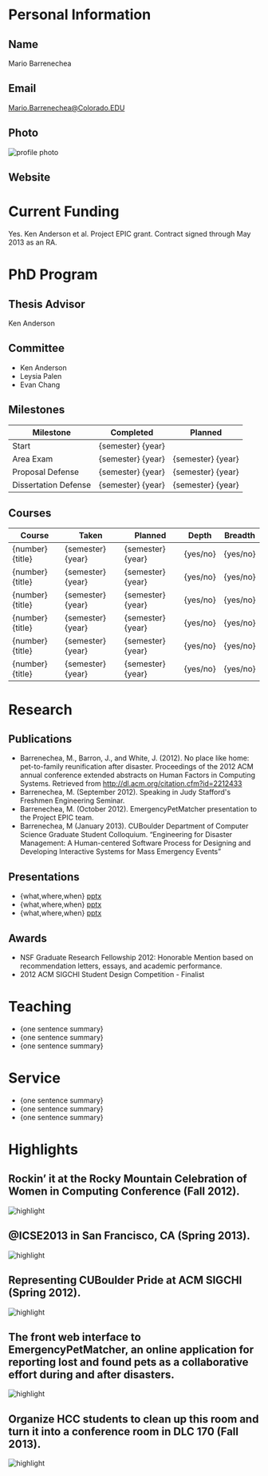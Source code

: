 

# Personal Information

## Name
Mario Barrenechea

## Email
Mario.Barrenechea@Colorado.EDU

## Photo
![profile photo](files/1cZZ6jcXWCP37ZQJSZRPSJcMtSYcpK1CSPDZvxiV2Z50-photo-0.png)

## Website


# Current Funding
Yes. Ken Anderson et al. Project EPIC grant. Contract signed through May 2013 as an RA.

# PhD Program

## Thesis Advisor
Ken Anderson

## Committee


* Ken Anderson
*  Leysia Palen
*  Evan Chang


## Milestones

| Milestone            | Completed         | Planned           |         
| -------------------- | ----------------- | ----------------- |
| Start                | {semester} {year} |                   |
| Area Exam            | {semester} {year} | {semester} {year} |
| Proposal Defense     | {semester} {year} | {semester} {year} |
| Dissertation Defense | {semester} {year} | {semester} {year} |

## Courses

| Course           | Taken             | Planned            | Depth    | Breadth | 
| ---------------- | ----------------- | ------------------ | -------- | ------- |
| {number} {title} | {semester} {year} | {semester} {year}  | {yes/no} | {yes/no}|
| {number} {title} | {semester} {year} | {semester} {year}  | {yes/no} | {yes/no}|
| {number} {title} | {semester} {year} | {semester} {year}  | {yes/no} | {yes/no}|
| {number} {title} | {semester} {year} | {semester} {year}  | {yes/no} | {yes/no}|
| {number} {title} | {semester} {year} | {semester} {year}  | {yes/no} | {yes/no}|
| {number} {title} | {semester} {year} | {semester} {year}  | {yes/no} | {yes/no}|

# Research

## Publications


* Barrenechea, M., Barron, J.,  and  White, J. (2012). No place like home: pet-to-family reunification after disaster. Proceedings of the 2012 ACM annual conference extended abstracts on Human Factors in Computing Systems. Retrieved from http://dl.acm.org/citation.cfm?id=2212433
* Barrenechea, M. (September 2012). Speaking in Judy Stafford's Freshmen Engineering Seminar.
* Barrenechea, M. (October 2012). EmergencyPetMatcher presentation to the Project EPIC team.
* Barrenechea, M (January 2013). CUBoulder Department of Computer Science Graduate Student Colloquium. “Engineering for Disaster Management: A Human-centered Software Process for Designing and Developing Interactive Systems for Mass Emergency Events”


## Presentations

* {what,where,when} [pptx](files/presentation-file.pptx)
* {what,where,when} [pptx](files/presentation-file.pptx)
* {what,where,when} [pptx](files/presentation-file.pptx)
      
## Awards


* NSF Graduate Research Fellowship 2012: Honorable Mention based on recommendation letters, essays, and academic performance.
* 2012 ACM SIGCHI Student Design Competition - Finalist


# Teaching

* {one sentence summary}
* {one sentence summary}
* {one sentence summary}

# Service

* {one sentence summary}
* {one sentence summary}
* {one sentence summary}

# Highlights


## Rockin’ it at the Rocky Mountain Celebration of Women in Computing Conference (Fall 2012).


![highlight](files/1cZZ6jcXWCP37ZQJSZRPSJcMtSYcpK1CSPDZvxiV2Z50-highlight0-0.png)



## @ICSE2013 in San Francisco, CA (Spring 2013).


![highlight](files/1cZZ6jcXWCP37ZQJSZRPSJcMtSYcpK1CSPDZvxiV2Z50-highlight1-0.png)



## Representing CUBoulder Pride at ACM SIGCHI (Spring 2012).


![highlight](files/1cZZ6jcXWCP37ZQJSZRPSJcMtSYcpK1CSPDZvxiV2Z50-highlight2-0.png)



## The front web interface to EmergencyPetMatcher, an online application for reporting lost and found pets as a collaborative effort during and after disasters.


![highlight](files/1cZZ6jcXWCP37ZQJSZRPSJcMtSYcpK1CSPDZvxiV2Z50-highlight3-0.png)



## Organize HCC students to clean up this room and turn it into a conference room in DLC 170 (Fall 2013).


![highlight](files/1cZZ6jcXWCP37ZQJSZRPSJcMtSYcpK1CSPDZvxiV2Z50-highlight4-0.png)




